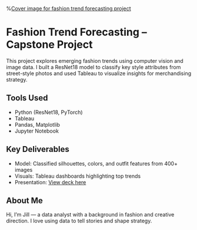 %[Cover image for fashion trend forecasting project](./capstone.cover.png)



# Fashion Trend Forecasting – Capstone Project

This project explores emerging fashion trends using computer vision and image data. I built a ResNet18 model to classify key style attributes from street-style photos and used Tableau to visualize insights for merchandising strategy.

## Tools Used
- Python (ResNet18, PyTorch)
- Tableau
- Pandas, Matplotlib
- Jupyter Notebook

## Key Deliverables
- Model: Classified silhouettes, colors, and outfit features from 400+ images
- Visuals: Tableau dashboards highlighting top trends
- Presentation: [View deck here](link-to-your-pdf-or-external-Canva-link)

## About Me
Hi, I’m Jill — a data analyst with a background in fashion and creative direction. I love using data to tell stories and shape strategy.
